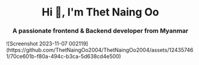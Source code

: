 <h1 align="center">Hi 👋, I'm Thet Naing Oo</h1>
<h3 align="center">A passionate frontend & Backend developer from Myanmar</h3>
![Screenshot 2023-11-07 002119](https://github.com/ThetNaingOo2004/ThetNaingOo2004/assets/124357461/70ce601b-f80a-494c-b3ca-5d638cd4e500)



